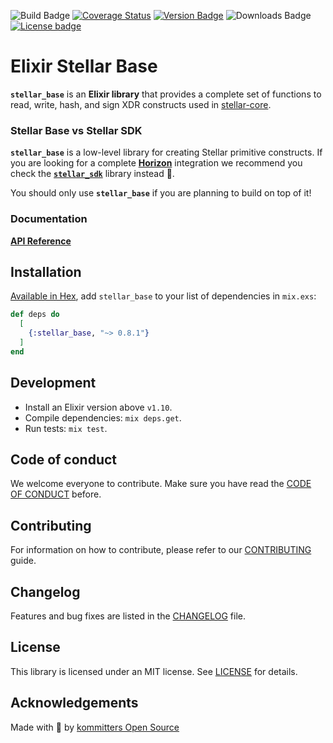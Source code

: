![Build Badge](https://img.shields.io/github/workflow/status/kommitters/stellar_base/StellarBase%20CI/main?style=for-the-badge)
[![Coverage Status](https://img.shields.io/coveralls/github/kommitters/stellar_base?style=for-the-badge)](https://coveralls.io/github/kommitters/stellar_base)
[![Version Badge](https://img.shields.io/hexpm/v/stellar_base?style=for-the-badge)](https://hexdocs.pm/stellar_base)
![Downloads Badge](https://img.shields.io/hexpm/dt/stellar_base?style=for-the-badge)
[![License badge](https://img.shields.io/hexpm/l/stellar_base.svg?style=for-the-badge)](https://github.com/kommitters/stellar_base/blob/main/LICENSE.md)

# Elixir Stellar Base

**`stellar_base`** is an **Elixir library** that provides a complete set of functions to read, write, hash, and sign XDR constructs used in [stellar-core][stellar-core].

### Stellar Base vs Stellar SDK
**`stellar_base`** is a low-level library for creating Stellar primitive constructs. If you are looking for a complete [**Horizon**][stellar-horizon] integration we recommend you check the [**`stellar_sdk`**][sdk] library instead 🙌.

You should only use **`stellar_base`** if you are planning to build on top of it!

### Documentation
[**API Reference**][api-reference]

## Installation
[Available in Hex][hex], add `stellar_base` to your list of dependencies in `mix.exs`:

```elixir
def deps do
  [
    {:stellar_base, "~> 0.8.1"}
  ]
end
```

## Development
* Install an Elixir version above `v1.10`.
* Compile dependencies: `mix deps.get`.
* Run tests: `mix test`.

## Code of conduct
We welcome everyone to contribute. Make sure you have read the [CODE OF CONDUCT][coc] before.

## Contributing
For information on how to contribute, please refer to our [CONTRIBUTING][contributing] guide.

## Changelog
Features and bug fixes are listed in the [CHANGELOG][changelog] file.

## License
This library is licensed under an MIT license. See [LICENSE][license] for details.

## Acknowledgements
Made with 💙 by [kommitters Open Source](https://kommit.co)

[license]: https://github.com/kommitters/stellar_base/blob/main/LICENSE.md
[coc]: https://github.com/kommitters/stellar_base/blob/main/CODE_OF_CONDUCT.md
[changelog]: https://github.com/kommitters/stellar_base/blob/main/CHANGELOG.md
[contributing]: https://github.com/kommitters/stellar_base/blob/main/CONTRIBUTING.md
[base]: https://github.com/kommitters/stellar_base
[sdk]: https://github.com/kommitters/stellar_sdk
[hex]: https://hex.pm/packages/stellar_base
[stellar-core]: https://github.com/stellar/stellar-core
[stellar-horizon]: https://developers.stellar.org/api/introduction/
[api-reference]: https://hexdocs.pm/stellar_base/api-reference.html#content
